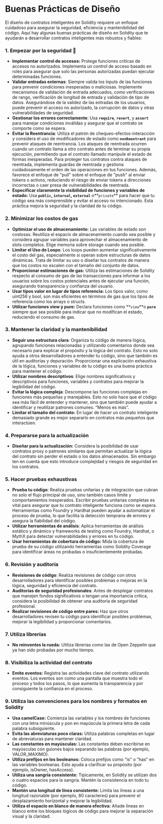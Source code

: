 # Buenas Prácticas de Diseño

El diseño de contratos inteligentes en Solidity requiere un enfoque cuidadoso para asegurar la seguridad, eficiencia y mantenibilidad del código. Aquí hay algunas buenas prácticas de diseño en Solidity que te ayudarán a desarrollar contratos inteligentes más robustos y fiables:

### 1. Empezar por la seguridad 🔑

* **Implementar control de accesos:** Protege funciones críticas de accesos no autorizados. Implementa un control de acceso basado en roles para asegurar que solo las personas autorizadas puedan ejecutar determinadas funciones.
* **Validar entradas externas**: Siempre valida los inputs de las funciones para prevenir condiciones inesperadas o maliciosas. Implemente mecanismos de validación de entrada adecuados, como verificaciones de rango, verificación de longitud de entrada y validación de tipo de datos. Asegurándose de la validez de las entradas de los usuarios, puede prevenir el acceso no autorizado, la corrupción de datos y otras vulnerabilidades de seguridad.
* **Gestionar los errores correctamente**: Usa **`require`**, **`revert`**, y **`assert`** para manejar condiciones inválidas y asegurar que el contrato se comporte como se espera.
* **Evitar la Reentrancia**: Utiliza el patrón de chequeo-efectos-interacción y considera el uso de modificadores de estado como **`nonReentrant`** para prevenir ataques de reentrancia. Los ataques de reentrada ocurren cuando un contrato llama a otro contrato antes de terminar su propia ejecución, permitiendo que el contrato llamado manipule el estado de formas inesperadas. Para proteger tus contratos contra ataques de reentrada, implementa guardas de reentrada y gestiona cuidadosamente el orden de las operaciones en tus funciones. Además, favorece el enfoque de "pull" sobre el enfoque de "push" al enviar tokens o activos, reduciendo el riesgo de enviar tokens a direcciones incorrectas o caer presa de vulnerabilidades de reentrada.
* **Especificar claramente la visibilidad de funciones y variables de estado:** Usa **`public`, `internal`, `external`** o\*\*`private`\*\* para hacer que tu código sea más comprensible y evitar el acceso no intencionado. Esta práctica mejora la seguridad y la claridad de tu código.

### 2. Minimizar los costos de gas

* **Optimizar el uso de almacenamiento**: Las variables de estado son costosas. Reutiliza el espacio de almacenamiento cuando sea posible y considera agrupar variables para aprovechar el almacenamiento de slots completos. Elige memoria sobre storage cuando sea posible.
* **Limitar el Uso de Loops**: Los loops pueden aumentar significativamente el costo del gas, especialmente si operan sobre estructuras de datos dinámicas. Trata de limitar su uso o diseñar tus contratos de manera que los costos no escalen con el tamaño del conjunto de datos.
* **Proporcionar estimaciones de gas:** Utiliza las estimaciones de Solidity respecto al consumo de gas de las transacciones para informar a los usuarios sobre los costos potenciales antes de ejecutar una función, asegurando transparencia y confianza del usuario.
* **Usar tipos valor en lugar de tipos referencia:** Los tipos valor, como uint256 y bool, son más eficientes en términos de gas que los tipos de referencia como los arrays o structs.
* **Utilizar funciones view y pure:** Declara funciones como \*\*`view`\*\*o **`pure`** siempre que sea posible para indicar que no modifican el estado, reduciendo el consumo de gas.

### 3. Mantener la claridad y la mantenibilidad

* **Seguir una estructura clara**: Organiza tu código de manera lógica, agrupando funciones relacionadas y utilizando comentarios donde sea necesario para explicar el propósito y la lógica del contrato. Esto no solo ayuda a otros desarrolladores a entender tu código, sino que también es útil en auditorías y depuración. Proporcionar una explicación exhaustiva de la lógica, funciones y variables de tu código es una buena práctica para mantener el código.
* **Utilizar nombres descriptivos**: Elige nombres significativos y descriptivos para funciones, variables y contratos para mejorar la legibilidad del código.
* **Evitar la lógica compleja**: Descompone las funciones complejas en funciones más pequeñas y manejables. Esto no solo hace que el código sea más fácil de entender y mantener, sino que también puede ayudar a identificar y reutilizar patrones comunes. “Menos es más”.
* **Limitar el tamaño del contrato:** En lugar de hacer un contrato inteligente demasiado grande es mejor separarlo en contratos más pequeños que interactúen.

### 4. Prepararse para la actualización

* **Diseñar para la actualización:** Considera la posibilidad de usar contratos proxy o patrones similares que permitan actualizar la lógica del contrato sin perder el estado o los datos almacenados. Sin embargo ten en cuenta que esto introduce complejidad y riesgos de seguridad en los contratos.

### 5. Hacer pruebas exhaustivas

* **Prueba tu código**: Realiza pruebas unitarias y de integración que cubran no solo el flujo principal de uso, sino también casos límite y comportamientos inesperados. Escribir pruebas unitarias completas es vital para asegurar que tu contrato inteligente funciona como se espera. Herramientas como Foundry y Hardhat pueden ayudar a automatizar el proceso de prueba, lo que facilita la detección temprana de errores y asegura la fiabilidad del código.
* **Utilizar herramientas de análisis**: Aplica herramientas de análisis estático y dinámico y frameworks de testing como Foundry, Hardhat, o MythX para detectar vulnerabilidades y errores en tu código.
* **Usar herramientas de cobertura de código:** Mida la cobertura de prueba de su código utilizando herramientas como Solidity Coverage para identificar áreas no probadas o insuficientemente probadas.

### 6. Revisión y auditoría

* **Revisiones de código**: Realiza revisiones de código con otros desarrolladores para identificar posibles problemas o mejoras en la lógica, seguridad y eficiencia del contrato.
* **Auditorías de seguridad profesionales**: Antes de desplegar contratos que manejen fondos significativos o tengan una importancia crítica, considera la posibilidad de obtener una auditoría de seguridad profesional.
* **Realizar revisiones de código entre pares:** Haz que otros desarrolladores revisen tu código para identificar posibles problemas, mejorar la legibilidad y proporcionar comentarios.

### 7. Utiliza librerías

* **No reinventes la rueda:** Utiliza librerías como las de Open Zeppelin que ya han sido probadas por mucho tiempo.

### 8. Visibiliza la actividad del contrato

* **Emite eventos:** Registra las actividades clave del contrato utilizando eventos. Los eventos son como una pantalla que muestra todo el proceso y todos los pasos, lo que aumenta la transparencia y por consiguiente la confianza en el proceso.

### 9. Utiliza las convenciones para los nombres y formatos en Solidity

* **Usa camelCase:** Comienza las variables y los nombres de funciones con una letra minúscula y pon en mayúscula la primera letra de cada palabra subsiguiente.
* **Evita las abreviaturas poco claras:** Utiliza palabras completas en lugar de abreviaturas para mantener claridad.
* **Las constantes en mayúsculas:** Las constantes deben escribirse en mayúsculas con guiones bajos separando las palabras (por ejemplo, VALOR\_MAXIMO).
* **Utiliza prefijos en los booleanos:** Coloca prefijos como "is" o "has" en las variables booleanas. Esto ayuda a clarificar su propósito (por ejemplo, isOwner, hasAccess).
* **Utiliza una sangría consistente:** Típicamente, en Solidity se utilizan dos o cuatro espacios para la sangría. Mantén la consistencia en todo tu código.
* **Mantén una longitud de línea consistente:** Limita las líneas a una longitud razonable (por ejemplo, 80 caracteres) para prevenir el desplazamiento horizontal y mejorar la legibilidad.
* **Utiliza el espacio en blanco de manera efectiva:** Añade líneas en blanco entre los bloques lógicos de código para mejorar la separación visual y la claridad.

